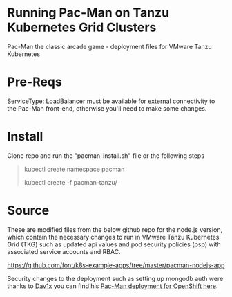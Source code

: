 # Running Pac-Man on Tanzu Kubernetes Grid Clusters
Pac-Man the classic arcade game - deployment files for VMware Tanzu Kubernetes

# Pre-Reqs

ServiceType: LoadBalancer must be available for external connectivity to the Pac-Man front-end, otherwise you'll need to make some changes. 

# Install

Clone repo and run the "pacman-install.sh" file or the following steps

> kubectl create namespace pacman
> 
> kubectl create -f pacman-tanzu/

# Source
These are modified files from the below github repo for the node.js version, which contain the necessary changes to run in VMware Tanzu Kubernetes Grid (TKG) such as updated api values and pod security policies (psp) with associated service accounts and RBAC.

https://github.com/font/k8s-example-apps/tree/master/pacman-nodejs-app

Security changes to the deployment such as setting up mongodb auth were thanks to [Dav1x](https://github.com/dav1x/) you can find his [Pac-Man deployment for OpenShift here](https://github.com/dav1x/pacman-ocp). 
